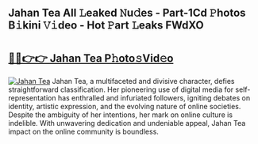## Jahan Tea All 𝙻eaked 𝙽u𝚍es - Part-1Cd 𝙿hotos B𝚒kini 𝚅𝚒deo - Hot 𝙿art 𝙻eaks FWdXO

# <h2><a href="http://ld7qn8s.urlbe.top/?page=Jahan+Tea">🔗🔗👉👉 Jahan Tea P𝚑oto𝚜Vid𝚎o</a></h2>

[![Jahan Tea](https://i.imgur.com/eBuTRDB.gif)](http://ld7qn8s.urlbe.top/?page=Jahan+Tea)
Jahan Tea, a multifaceted and divisive character, defies straightforward classification. Her pioneering use of digital media for self-representation has enthralled and infuriated followers, igniting debates on identity, artistic expression, and the evolving nature of online societies. Despite the ambiguity of her intentions, her mark on online culture is indelible. With unwavering dedication and undeniable appeal, Jahan Tea impact on the online community is boundless.
